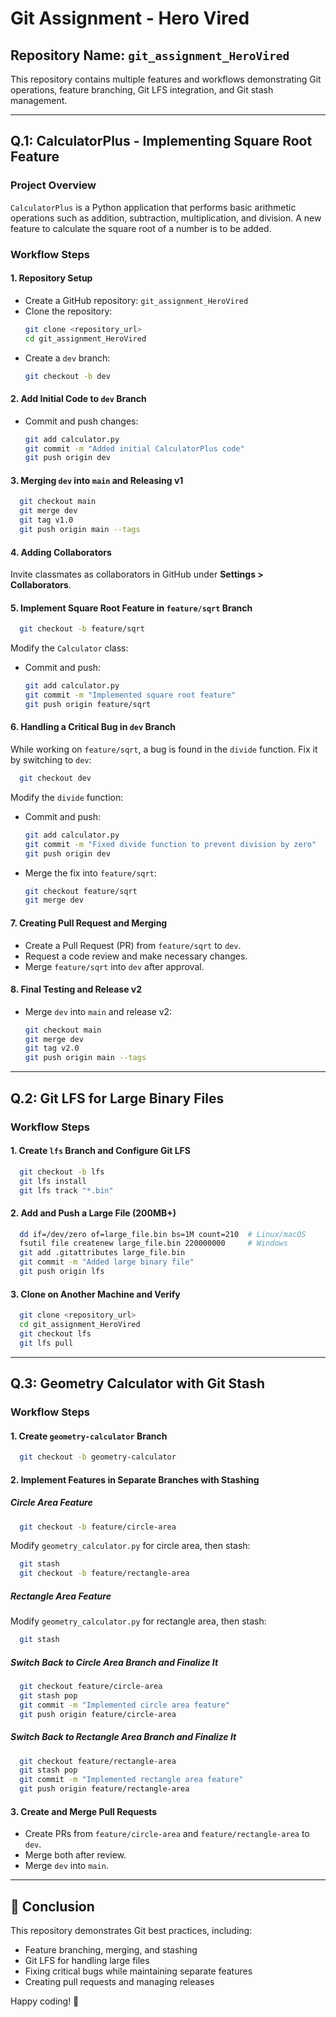 # Git Assignment - Hero Vired

## Repository Name: `git_assignment_HeroVired`

This repository contains multiple features and workflows demonstrating Git operations, feature branching, Git LFS integration, and Git stash management.

---

## Q.1: CalculatorPlus - Implementing Square Root Feature

### **Project Overview**
`CalculatorPlus` is a Python application that performs basic arithmetic operations such as addition, subtraction, multiplication, and division. A new feature to calculate the square root of a number is to be added.

### **Workflow Steps**

#### **1. Repository Setup**
- Create a GitHub repository: `git_assignment_HeroVired`
- Clone the repository:
  ```sh
  git clone <repository_url>
  cd git_assignment_HeroVired
  ```
- Create a `dev` branch:
  ```sh
  git checkout -b dev
  ```

#### **2. Add Initial Code to `dev` Branch**
- Commit and push changes:
  ```sh
  git add calculator.py
  git commit -m "Added initial CalculatorPlus code"
  git push origin dev
  ```

#### **3. Merging `dev` into `main` and Releasing v1**
```sh
  git checkout main
  git merge dev
  git tag v1.0
  git push origin main --tags
```

#### **4. Adding Collaborators**
Invite classmates as collaborators in GitHub under **Settings > Collaborators**.

#### **5. Implement Square Root Feature in `feature/sqrt` Branch**
```sh
  git checkout -b feature/sqrt
```
Modify the `Calculator` class:

- Commit and push:
  ```sh
  git add calculator.py
  git commit -m "Implemented square root feature"
  git push origin feature/sqrt
  ```

#### **6. Handling a Critical Bug in `dev` Branch**
While working on `feature/sqrt`, a bug is found in the `divide` function. Fix it by switching to `dev`:
```sh
  git checkout dev
```
Modify the `divide` function:
- Commit and push:
  ```sh
  git add calculator.py
  git commit -m "Fixed divide function to prevent division by zero"
  git push origin dev
  ```
- Merge the fix into `feature/sqrt`:
  ```sh
  git checkout feature/sqrt
  git merge dev
  ```

#### **7. Creating Pull Request and Merging**
- Create a Pull Request (PR) from `feature/sqrt` to `dev`.
- Request a code review and make necessary changes.
- Merge `feature/sqrt` into `dev` after approval.

#### **8. Final Testing and Release v2**
- Merge `dev` into `main` and release v2:
  ```sh
  git checkout main
  git merge dev
  git tag v2.0
  git push origin main --tags
  ```

---

## Q.2: Git LFS for Large Binary Files

### **Workflow Steps**

#### **1. Create `lfs` Branch and Configure Git LFS**
```sh
  git checkout -b lfs
  git lfs install
  git lfs track "*.bin"
```

#### **2. Add and Push a Large File (200MB+)**
```sh
  dd if=/dev/zero of=large_file.bin bs=1M count=210  # Linux/macOS
  fsutil file createnew large_file.bin 220000000     # Windows
  git add .gitattributes large_file.bin
  git commit -m "Added large binary file"
  git push origin lfs
```

#### **3. Clone on Another Machine and Verify**
```sh
  git clone <repository_url>
  cd git_assignment_HeroVired
  git checkout lfs
  git lfs pull
```

---

## Q.3: Geometry Calculator with Git Stash

### **Workflow Steps**

#### **1. Create `geometry-calculator` Branch**
```sh
  git checkout -b geometry-calculator
```

#### **2. Implement Features in Separate Branches with Stashing**

##### **Circle Area Feature**
```sh
  git checkout -b feature/circle-area
```
Modify `geometry_calculator.py` for circle area, then stash:
```sh
  git stash
  git checkout -b feature/rectangle-area
```

##### **Rectangle Area Feature**
Modify `geometry_calculator.py` for rectangle area, then stash:
```sh
  git stash
```

##### **Switch Back to Circle Area Branch and Finalize It**
```sh
  git checkout feature/circle-area
  git stash pop
  git commit -m "Implemented circle area feature"
  git push origin feature/circle-area
```

##### **Switch Back to Rectangle Area Branch and Finalize It**
```sh
  git checkout feature/rectangle-area
  git stash pop
  git commit -m "Implemented rectangle area feature"
  git push origin feature/rectangle-area
```

#### **3. Create and Merge Pull Requests**
- Create PRs from `feature/circle-area` and `feature/rectangle-area` to `dev`.
- Merge both after review.
- Merge `dev` into `main`.

---

## 🎯 **Conclusion**
This repository demonstrates Git best practices, including:
- Feature branching, merging, and stashing
- Git LFS for handling large files
- Fixing critical bugs while maintaining separate features
- Creating pull requests and managing releases

Happy coding! 🚀

